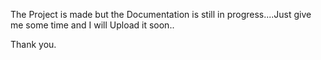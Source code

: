 The Project is made but the Documentation is still in progress....Just give me some time and I will Upload it soon..

Thank you.
